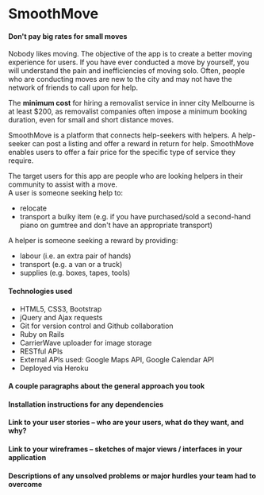 # SmoothMove

#### Don't pay big rates for small moves  

Nobody likes moving. The objective of the app is to create a better moving experience for users. If you have ever conducted a move by yourself, you will understand the pain and inefficiencies of moving solo. Often, people who are conducting moves are new to the city and may not have the network of friends to call upon for help. 

The **minimum cost** for hiring a removalist service in inner city Melbourne is at least $200, as removalist companies often impose a minimum booking duration, even for small and short distance moves. 

SmoothMove is a platform that connects help-seekers with helpers. A help-seeker can post a listing and offer a reward in return for help. SmoothMove enables users to offer a fair price for the specific type of service they require.  

The target users for this app are people who are looking helpers in their community to assist with a move.   
A user is someone seeking help to:
- relocate
- transport a bulky item (e.g. if you have purchased/sold a second-hand piano on gumtree and don't have an appropriate transport)

A helper is someone seeking a reward by providing:
- labour (i.e. an extra pair of hands)
- transport (e.g. a van or a truck)
- supplies (e.g. boxes, tapes, tools)

#### Technologies used  
- HTML5, CSS3, Bootstrap
- jQuery and Ajax requests
- Git for version control and Github collaboration
- Ruby on Rails
- CarrierWave uploader for image storage
- RESTful APIs
- External APIs used: Google Maps API, Google Calendar API
- Deployed via Heroku

#### A couple paragraphs about the general approach you took
#### Installation instructions for any dependencies
#### Link to your user stories – who are your users, what do they want, and why?
#### Link to your wireframes – sketches of major views / interfaces in your application
#### Descriptions of any unsolved problems or major hurdles your team had to overcome
